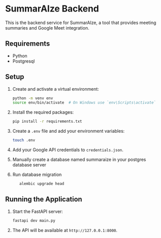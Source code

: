 # SummarAIze Backend

This is the backend service for SummarAIze, a tool that provides meeting summaries and Google Meet integration.

## Requirements

- Python
- Postgresql

## Setup

1. Create and activate a virtual environment:

   ```sh
   python -m venv env
   source env/bin/activate  # On Windows use `env\Scripts\activate`
   ```

2. Install the required packages:

   ```sh
   pip install -r requirements.txt
   ```

3. Create a `.env` file and add your environment variables:

   ```sh
   touch .env
   ```

4. Add your Google API credentials to `credentials.json`.

5. Manually create a database named summaraize in your postgres database server

6. Run database migration
   ```sh
      alembic upgrade head
   ```

## Running the Application

1. Start the FastAPI server:

   ```sh
   fastapi dev main.py
   ```

2. The API will be available at `http://127.0.0.1:8000`.
